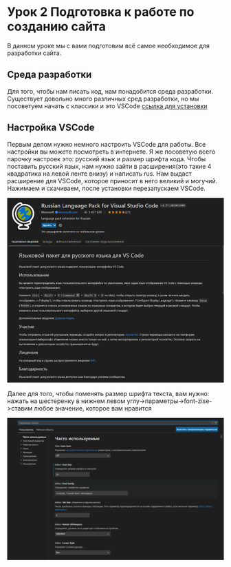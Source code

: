 # Урок 2 Подготовка к работе по созданию сайта

В данном уроке мы с вами подготовим всё самое необходимое для разработки сайта.

## Среда разработки

Для того, чтобы нам писать код, нам понадобится среда разработки. Существует довольно много различных сред разработки, но мы посоветуем начать с классики и это VSCode [ссылка для установки](https://code.visualstudio.com/download)

## Настройка VSCode

Первым делом нужно немного настроить VSCode для работы. Все настройки вы можете посмотреть в интернете. Я же посоветую всего парочку настроек это: русский язык и размер шрифта кода. Чтобы поставить русский язык, нам нужно зайти в расширения(это такие 4 квадратика на левой ленте внизу) и написать rus. Нам выдаст расширение для VSCode, которое приносит в него великий и могучий. Нажимаем и скачиваем, после установки перезапускаем VSCode.

![alt text](/assets/images/learn/lesson-1.2/rus.png)

Далее для того, чтобы поменять размер шрифта текста, вам нужно: нажать на шестеренку в нижнем левом углу->параметры->font-zise->ставим любое значение, которое вам нравится

![alt text](/assets/images/learn/lesson-1.2/fzvsc.png)
